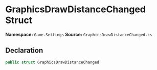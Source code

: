 # GraphicsDrawDistanceChanged Struct

**Namespace:** `Game.Settings`
**Source:** `GraphicsDrawDistanceChanged.cs`

## Declaration

```csharp
public struct GraphicsDrawDistanceChanged
```

